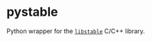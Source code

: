 # pystable

Python wrapper for the [`libstable`](https://www.jstatsoft.org/article/view/v078i01) C/C++ library.
